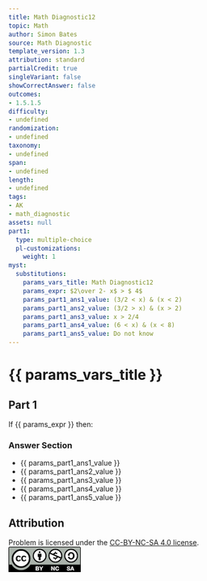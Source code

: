 ```yaml
---
title: Math Diagnostic12
topic: Math
author: Simon Bates
source: Math Diagnostic
template_version: 1.3
attribution: standard
partialCredit: true
singleVariant: false
showCorrectAnswer: false
outcomes:
- 1.5.1.5
difficulty:
- undefined
randomization:
- undefined
taxonomy:
- undefined
span:
- undefined
length:
- undefined
tags:
- AK
- math_diagnostic
assets: null
part1:
  type: multiple-choice
  pl-customizations:
    weight: 1
myst:
  substitutions:
    params_vars_title: Math Diagnostic12
    params_expr: $2\over 2- x$ > $ 4$
    params_part1_ans1_value: (3/2 < x) & (x < 2)
    params_part1_ans2_value: (3/2 > x) & (x > 2)
    params_part1_ans3_value: x > 2/4
    params_part1_ans4_value: (6 < x) & (x < 8)
    params_part1_ans5_value: Do not know
---
```

# {{ params_vars_title }}

## Part 1

If {{ params_expr }} then:

### Answer Section

- {{ params_part1_ans1_value }}
- {{ params_part1_ans2_value }}
- {{ params_part1_ans3_value }}
- {{ params_part1_ans4_value }}
- {{ params_part1_ans5_value }}

## Attribution

Problem is licensed under the [CC-BY-NC-SA 4.0 license](https://creativecommons.org/licenses/by-nc-sa/4.0/).<br> ![The Creative Commons 4.0 license requiring attribution-BY, non-commercial-NC, and share-alike-SA license.](https://raw.githubusercontent.com/firasm/bits/master/by-nc-sa.png)